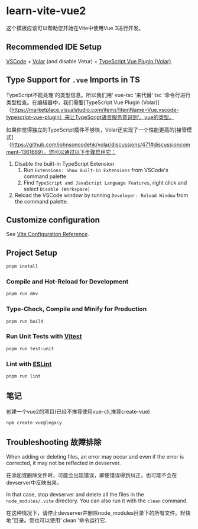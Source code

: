 # learn-vite-vue2

这个模板应该可以帮助您开始在Vite中使用Vue 3进行开发。

## Recommended IDE Setup

[VSCode](https://code.visualstudio.com/) + [Volar](https://marketplace.visualstudio.com/items?itemName=Vue.volar) (and
disable
Vetur) + [TypeScript Vue Plugin (Volar)](https://marketplace.visualstudio.com/items?itemName=Vue.vscode-typescript-vue-plugin).

## Type Support for `.vue` Imports in TS

TypeScript不能处理'的类型信息。所以我们用‘ vue-tsc ’来代替‘ tsc
’命令行进行类型检查。在编辑器中，我们需要[TypeScript Vue Plugin (Volar)]（https://marketplace.visualstudio.com/items?itemName=Vue.vscode-typescript-vue-plugin）来让TypeScript语言服务意识到'。vue的类型。

如果你觉得独立的TypeScript插件不够快，Volar还实现了一个性能更高的[接管模式]（https://github.com/johnsoncodehk/volar/discussions/471#discussioncomment-1361669）。您可以通过以下步骤启用它：

1. Disable the built-in TypeScript Extension
    1) Run `Extensions: Show Built-in Extensions` from VSCode's command palette
    2) Find `TypeScript and JavaScript Language Features`, right click and select `Disable (Workspace)`
2. Reload the VSCode window by running `Developer: Reload Window` from the command palette.

## Customize configuration

See [Vite Configuration Reference](https://vitejs.dev/config/).

## Project Setup

```sh
pnpm install
```

### Compile and Hot-Reload for Development

```sh
pnpm run dev
```

### Type-Check, Compile and Minify for Production

```sh
pnpm run build
```

### Run Unit Tests with [Vitest](https://vitest.dev/)

```sh
pnpm run test:unit
```

### Lint with [ESLint](https://eslint.org/)

```sh
pnpm run lint
```

## 笔记

创建一个vue2的项目(已经不推荐使用vue-cli,推荐create-vue)

```shell
npm create vue@legacy
```

## Troubleshooting 故障排除

When adding or deleting files, an error may occur and even if the error is corrected, it may not be reflected in
devserver.

在添加或删除文件时，可能会出现错误，即使错误得到纠正，也可能不会在devserver中反映出来。

In that case, stop devserver and delete all the files in the `node_modules/.vite` directory. You can also run it with
the `clean` command.

在这种情况下，请停止devserver并删除node_modules目录下的所有文件。轻快地”目录。您也可以使用‘ clean ’命令运行它.
